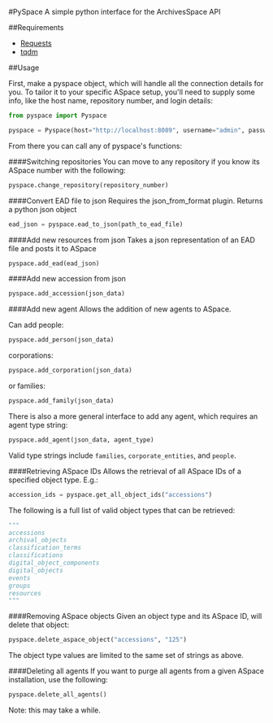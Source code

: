 #PySpace
A simple python interface for the ArchivesSpace API

##Requirements

* [Requests](https://github.com/kennethreitz/requests)
* [tqdm](https://github.com/noamraph/tqdm)

##Usage

First, make a pyspace object, which will handle all the connection details for you. To tailor it to your specific ASpace setup, you'll need to supply some info, like the host name, repository number, and login details:

```python
from pyspace import Pyspace

pyspace = Pyspace(host="http://localhost:8089", username="admin", password="admin", repository="2")
```

From there you can call any of pyspace's functions:

####Switching repositories
You can move to any repository if you know its ASpace number with the following:
```python
pyspace.change_repository(repository_number)
```

####Convert EAD file to json
Requires the json_from_format plugin. Returns a python json object
```python
ead_json = pyspace.ead_to_json(path_to_ead_file)
```

####Add new resources from json
Takes a json representation of an EAD file and posts it to ASpace
```python
pyspace.add_ead(ead_json)
```

####Add new accession from json
```python
pyspace.add_accession(json_data)
```

####Add new agent
Allows the addition of new agents to ASpace.

Can add people:
```python
pyspace.add_person(json_data)
```

corporations:
```python
pyspace.add_corporation(json_data)
```

or families:
```python
pyspace.add_family(json_data)
```

There is also a more general interface to add any agent, which requires an agent type string:
```python
pyspace.add_agent(json_data, agent_type)
```

Valid type strings include ```families```, ```corporate_entities```, and ```people```.

####Retrieving ASpace IDs
Allows the retrieval of all ASpace IDs of a specified object type. E.g.:
```python
accession_ids = pyspace.get_all_object_ids("accessions")
```
The following is a full list of valid object types that can be retrieved:
```python
"""
accessions
archival_objects
classification_terms
classifications
digital_object_components
digital_objects
events
groups
resources
"""
```

####Removing ASpace objects
Given an object type and its ASpace ID, will delete that object:
```python
pyspace.delete_aspace_object("accessions", "125")
```

The object type values are limited to the same set of strings as above.

####Deleting all agents
If you want to purge all agents from a given ASpace installation, use the following:

```python
pyspace.delete_all_agents()
```

Note: this may take a while.
